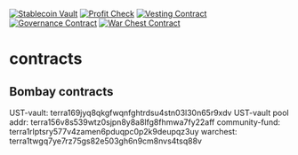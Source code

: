 [![Stablecoin Vault](https://github.com/White-Whale-Defi-Platform/contracts/actions/workflows/stablecoin-vault.yml/badge.svg)](https://github.com/White-Whale-Defi-Platform/contracts/actions/workflows/stablecoin-vault.yml)
[![Profit Check](https://github.com/White-Whale-Defi-Platform/contracts/actions/workflows/profit_check.yml/badge.svg)](https://github.com/White-Whale-Defi-Platform/contracts/actions/workflows/profit_check.yml)
[![Vesting Contract](https://github.com/White-Whale-Defi-Platform/contracts/actions/workflows/vesting.yml/badge.svg)](https://github.com/White-Whale-Defi-Platform/contracts/actions/workflows/vesting.yml)
[![Governance Contract](https://github.com/White-Whale-Defi-Platform/contracts/actions/workflows/governance_contract.yml/badge.svg)](https://github.com/White-Whale-Defi-Platform/contracts/actions/workflows/governance_contract.yml)
[![War Chest Contract](https://github.com/White-Whale-Defi-Platform/contracts/actions/workflows/war_chest.yml/badge.svg)](https://github.com/White-Whale-Defi-Platform/contracts/actions/workflows/war_chest.yml)

# contracts

## Bombay contracts

UST-vault: terra169jyq8qkgfwqnfghtrdsu4stn03l30n65r9xdv
UST-vault pool addr: terra156v8s539wtz0sjpn8y8a8lfg8fhmwa7fy22aff
community-fund: terra1rlptsry577v4zamen6pduqpc0p2k9deupqz3uy
warchest: terra1twgq7ye7rz75gs82e503gh6n9cm8nvs4tsq88v

